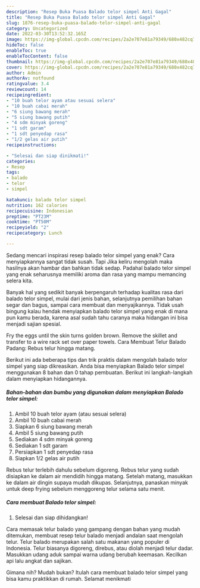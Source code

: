 ```yaml
---
description: "Resep Buka Puasa Balado telor simpel Anti Gagal"
title: "Resep Buka Puasa Balado telor simpel Anti Gagal"
slug: 1876-resep-buka-puasa-balado-telor-simpel-anti-gagal
category: Uncategorized
date: 2022-03-30T13:52:32.165Z
image: https://img-global.cpcdn.com/recipes/2a2e707e81a79349/680x482cq70/balado-telor-simpel-foto-resep-utama.jpg
hideToc: false
enableToc: true
enableTocContent: false
thumbnail: https://img-global.cpcdn.com/recipes/2a2e707e81a79349/680x482cq70/balado-telor-simpel-foto-resep-utama.jpg
cover: https://img-global.cpcdn.com/recipes/2a2e707e81a79349/680x482cq70/balado-telor-simpel-foto-resep-utama.jpg
author: Admin
authorAv: notfound
ratingvalue: 3.4
reviewcount: 14
recipeingredient:
- "10 buah telor ayam atau sesuai selera"
- "10 buah cabai merah"
- "6 siung bawang merah"
- "5 siung bawang putih"
- "4 sdm minyak goreng"
- "1 sdt garam"
- "1 sdt penyedap rasa"
- "1/2 gelas air putih"
recipeinstructions:

- "Selesai dan siap dinikmati!"
categories:
- Resep
tags:
- balado
- telor
- simpel

katakunci: balado telor simpel 
nutrition: 162 calories
recipecuisine: Indonesian
preptime: "PT23M"
cooktime: "PT50M"
recipeyield: "2"
recipecategory: Lunch

---
```



Sedang mencari inspirasi resep balado telor simpel yang enak? Cara menyiapkannya sangat tidak susah. Tapi Jika keliru mengolah maka hasilnya akan hambar dan bahkan tidak sedap. Padahal balado telor simpel yang enak seharusnya memiliki aroma dan rasa yang mampu memancing selera kita.


Banyak hal yang sedikit banyak berpengaruh terhadap kualitas rasa dari balado telor simpel, mulai dari jenis bahan, selanjutnya pemilihan bahan segar dan bagus, sampai cara membuat dan menyajikannya. Tidak usah bingung kalau hendak menyiapkan balado telor simpel yang enak di mana pun kamu berada, karena asal sudah tahu caranya maka hidangan ini bisa menjadi sajian spesial.

Fry the eggs until the skin turns golden brown. Remove the skillet and transfer to a wire rack set over paper towels. Cara Membuat Telur Balado Padang: Rebus telur hingga matang.


Berikut ini ada beberapa tips dan trik praktis dalam mengolah balado telor simpel yang siap dikreasikan. Anda bisa menyiapkan Balado telor simpel menggunakan 8 bahan dan 0 tahap pembuatan. Berikut ini langkah-langkah dalam menyiapkan hidangannya.

<!--inarticleads1-->

##### Bahan-bahan dan bumbu yang digunakan dalam menyiapkan Balado telor simpel:

1. Ambil 10 buah telor ayam (atau sesuai selera)
1. Ambil 10 buah cabai merah
1. Siapkan 6 siung bawang merah
1. Ambil 5 siung bawang putih
1. Sediakan 4 sdm minyak goreng
1. Sediakan 1 sdt garam
1. Persiapkan 1 sdt penyedap rasa
1. Siapkan 1/2 gelas air putih


Rebus telur terlebih dahulu sebelum digoreng. Rebus telur yang sudah disiapkan ke dalam air mendidih hingga matang. Setelah matang, masukkan ke dalam air dingin supaya mudah dikupas. Selanjutnya, panaskan minyak untuk deep frying sebelum menggoreng telur selama satu menit. 

<!--inarticleads2-->

##### Cara membuat Balado telor simpel:


1. Selesai dan siap dihidangkan!

Cara memasak telur balado yang gampang dengan bahan yang mudah ditemukan, membuat resep telur balado menjadi andalan saat mengolah telur. Telur balado merupakan salah satu makanan yang populer di Indonesia. Telur biasanya digoreng, direbus, atau diolah menjadi telur dadar. Masukkan udang aduk sampai warna udang berubah keemasan. Kecilkan api lalu angkat dan sajikan. 

Gimana nih? Mudah bukan? Itulah cara membuat balado telor simpel yang bisa kamu praktikkan di rumah. Selamat menikmati
